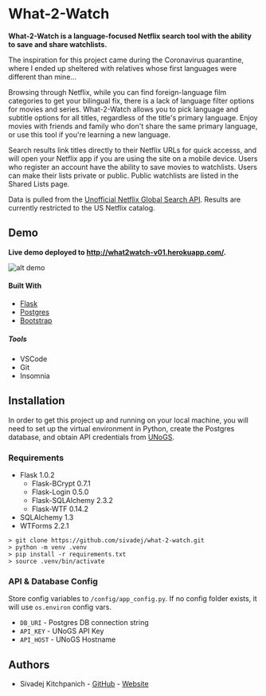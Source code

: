 # What-2-Watch
**What-2-Watch is a language-focused Netflix search tool with the ability to save and share watchlists.**

The inspiration for this project came during the Coronavirus quarantine, where I ended up sheltered with relatives whose first languages were different than mine...

Browsing through Netflix, while you can find foreign-language film categories to get your bilingual fix, there is a lack of language filter options for movies and series. What-2-Watch allows you to pick language and subtitle options for all titles, regardless of the title's primary language. Enjoy movies with friends and family who don't share the same primary language, or use this tool if you're learning a new language.

Search results link titles directly to their Netflix URLs for quick accesss, and will open your Netflix app if you are using the site on a mobile device. Users who register an account have the ability to save movies to watchlists. Users can make their lists private or public. Public watchlists are listed in the Shared Lists page.

Data is pulled from the [Unofficial Netflix Global Search API](https://rapidapi.com/unogs/api/unogsng/details). Results are currently restricted to the US Netflix catalog. 

## Demo
**Live demo deployed to http://what2watch-v01.herokuapp.com/.**

![alt demo](https://github.com/sivadej/what-2-watch/blob/master/w2w_demo-min.gif?raw=true)

#### Built With
- [Flask](https://flask.palletsprojects.com/en/1.1.x/)
- [Postgres](https://www.postgresql.org/)
- [Bootstrap](https://getbootstrap.com/)

##### Tools
- VSCode
- Git
- Insomnia

## Installation
In order to get this project up and running on your local machine, you will need to set up the virtual environment in Python, create the Postgres database, and obtain API credentials from [UNoGS](https://rapidapi.com/unogs/api/unogsng/details).

### Requirements
- Flask 1.0.2
  - Flask-BCrypt 0.7.1
  - Flask-Login 0.5.0
  - Flask-SQLAlchemy 2.3.2
  - Flask-WTF 0.14.2
- SQLAlchemy 1.3
- WTForms 2.2.1

```
> git clone https://github.com/sivadej/what-2-watch.git
> python -m venv .venv
> pip install -r requirements.txt
> source .venv/bin/activate
```

### API & Database Config

Store config variables to ```/config/app_config.py```. If no config folder exists, it will use ```os.environ``` config vars.
- ```DB_URI``` - Postgres DB connection string
- ```API_KEY``` - UNoGS API Key
- ```API_HOST``` - UNoGS Hostname

## Authors
- Sivadej Kitchpanich - [GitHub](https://github.com/sivadej) - [Website](https://sivadej.dev)